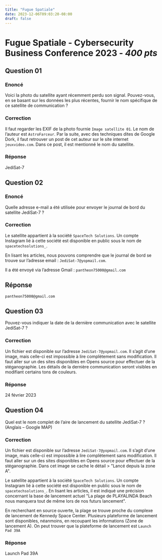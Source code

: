 ```yaml
---
title: "Fugue Spatiale"
date: 2023-12-06T09:03:20-08:00
draft: false
---
```


# Fugue Spatiale - Cybersecurity Business Conference 2023 - *400 pts*

## Question 01

### Enoncé 
Voici la photo du satellite ayant récemment perdu son signal. Pouvez-vous, en se basant sur les données les plus récentes, fournir le nom spécifique de ce satellite de communication ?

### Correction

Il faut regarder les EXIF de la photo fournie `Image satellite 01`. Le nom de l’auteur est `AstroFarceur`. Par la suite, avec des techniques dites de Google Dork, il faut retrouver un post de cet auteur sur le site internet `jeuxvideo.com`. Dans ce post, il est mentionné le nom du satellite. 

### Réponse
JediSat-7

## Question 02

### Enoncé
Quelle adresse e-mail a été utilisée pour envoyer le journal de bord du satellite JediSat-7 ?

### Correction
Le satellite appartient à la société `SpaceTech Solutions`. Un compte Instagram lié à cette société est disponible en public sous le nom de `spacetechsolutions_`. 

En lisant les articles, nous pouvons comprendre que le journal de bord se trouve sur l’adresse email : `JediSat-7@yopmail.com`. 

Il a été envoyé via l’adresse Gmail : `pantheon75000@gmail.com`

## Réponse

`pantheon75000@gmail.com`


## Question 03

Pouvez-vous indiquer la date de la dernière communication avec le satellite JediSat-7 ?

### Correction
Un fichier est disponible sur l’adresse `JediSat-7@yopmail.com`. Il s’agit d’une image, mais celle-ci est impossible à lire complètement sans modification. Il faut aller sur un des sites disponibles en Opens source pour effectuer de la stéganographie. Les détails de la dernière communication seront visibles en modifiant certains tons de couleurs. 

### Réponse
24 février 2023
 
## Question 04

Quel est le nom complet de l’aire de lancement du satellite JediSat-7 ? (Anglais – Google MAP) 

### Correction 
Un fichier est disponible sur l’adresse `JediSat-7@yopmail.com`. Il s’agit d’une image, mais celle-ci est impossible à lire complètement sans modification. Il faut aller sur un des sites disponibles en Opens source pour effectuer de la stéganographie. Dans cet image se cache le détail > "Lancé depuis la zone A".

Le satellite appartient à la société  `SpaceTech Solutions`. Un compte Instagram lié à cette société est disponible en public sous le nom de `spacetechsolutions_`. En lisant les articles, il est indiqué une précision concernant la base de lancement actuel "La plage de PLAYALINDA Beach nous manquera tout de même lors de nos futurs lancement".

En recherchant en source ouverte, la plage se trouve proche du complexe de lancement de Kennedy Space Center. 
Plusieurs plateforme de lancement sont disponibles, néanmoins, en recoupant les informations (Zone de lancement A). On peut trouver que la plateforme de lancement est `Launch Pad 39A`

### Réponse 
Launch Pad 39A
